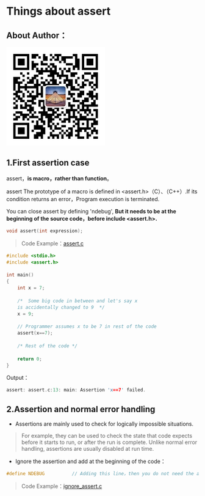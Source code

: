 # Things about assert

## About Author：


![](../img/wechat.jpg)



## 1.First assertion case

assert，**is macro，rather than function**。

assert The prototype of a macro is defined in  <assert.h>（C）、<cassert>（C++）.If its condition returns an error，Program execution is terminated.

You can close assert by defining 'ndebug', **But it needs to be at the beginning of the source code，before include <assert.h>.**

```c
void assert(int expression);
```

> Code Example：[assert.c](./assert.c)
```c
#include <stdio.h> 
#include <assert.h> 

int main() 
{ 
    int x = 7; 

    /*  Some big code in between and let's say x  
    is accidentally changed to 9  */
    x = 9; 

    // Programmer assumes x to be 7 in rest of the code 
    assert(x==7); 

    /* Rest of the code */

    return 0; 
} 
```
Output：
```c
assert: assert.c:13: main: Assertion 'x==7' failed.
```

## 2.Assertion and normal error handling

+ Assertions are mainly used to check for logically impossible situations.

>For example, they can be used to check the state that code expects before it starts to run, or after the run is complete. Unlike normal error handling, assertions are usually disabled at run time.

+ Ignore the assertion and add at the beginning of the code：
```c++
#define NDEBUG          // Adding this line，then you do not need the assert
```

> Code Example：[ignore_assert.c](./ignore_assert.c)
